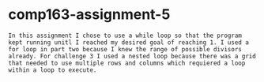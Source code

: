 # comp163-assignment-5

    In this assignment I chose to use a while loop so that the program kept running unitl I reached my desired goal of reaching 1. I used a for loop in part two because I knew the range of possible divisors already. For challenge 3 I used a nested loop because there was a grid that needed to use multiple rows and columns which requiered a loop within a loop to execute.
